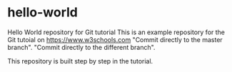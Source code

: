 # hello-world
Hello World repository for Git tutorial
This is an example repository for the Git tutoial on https://www.w3schools.com
"Commit directly to the master branch".
"Commit directly to the different branch".

This repository is built step by step in the tutorial.
